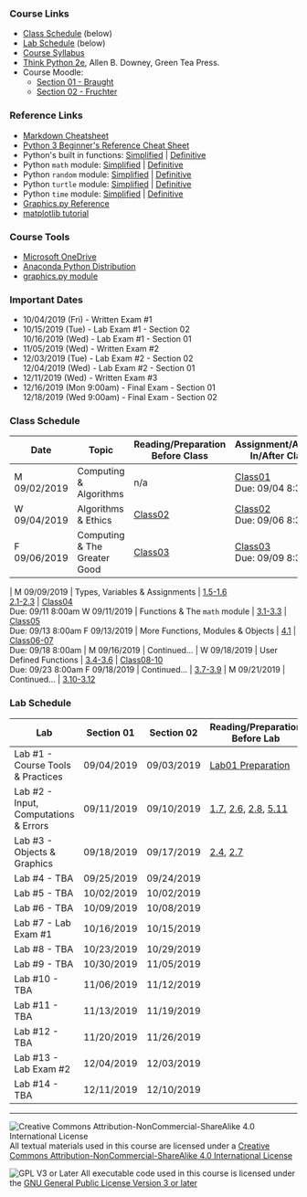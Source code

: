 ### Course Links

- [Class Schedule](#class-schedule) (below)
- [Lab Schedule](#lab-schedule) (below)
- [Course Syllabus](./syllabus.md)
- [Think Python 2e](https://greenteapress.com/wp/think-python-2e/), Allen B. Downey, Green Tea Press.
- Course Moodle:
  - [Section 01 - Braught](https://lms.dickinson.edu/course/view.php?id=41022)
  - [Section 02 - Fruchter](https://lms.dickinson.edu/course/view.php?id=41021)

### Reference Links

- [Markdown Cheatsheet](https://github.com/adam-p/markdown-here/wiki/Markdown-Here-Cheatsheet)
- [Python 3 Beginner's Reference Cheat Sheet](http://sixthresearcher.com/wp-content/uploads/2016/12/Python3_reference_cheat_sheet.pdf)
- Python's built in functions: [Simplified](https://www.w3schools.com/python/python_ref_functions.asp) \| [Definitive](https://docs.python.org/3/library/functions.html)
- Python `math` module: [Simplified](https://www.programiz.com/python-programming/modules/math) \| [Definitive](https://docs.python.org/3/library/math.html)
- Python `random` module: [Simplified](https://www.programiz.com/python-programming/modules/random) \| [Definitive](https://docs.python.org/3/library/random.html)  
- Python `turtle` module: [Simplified](http://web.cecs.pdx.edu/~lmd/cs161/turtle-excerpt.htm) \| [Definitive](https://docs.python.org/3/library/turtle.html)
- Python `time` module: [Simplified](https://www.programiz.com/python-programming/time) \| [Definitive](https://docs.python.org/3/library/time.html)
- [Graphics.py Reference](https://mcsp.wartburg.edu/zelle/python/graphics/graphics.pdf)
- [matplotlib tutorial](https://matplotlib.org/tutorials/introductory/pyplot.html)

### Course Tools

- [Microsoft OneDrive](https://onedrive.live.com/about/en-us/download/)
- [Anaconda Python Distribution](https://www.anaconda.com/distribution/)
- [graphics.py module](https://mcsp.wartburg.edu/zelle/python/graphics.py)

### Important Dates

- 10/04/2019 (Fri) - Written Exam #1
- 10/15/2019 (Tue) - Lab Exam #1 - Section 02  
  10/16/2019 (Wed) - Lab Exam #1 - Section 01
- 11/05/2019 (Wed) - Written Exam #2
- 12/03/2019 (Tue) - Lab Exam #2 - Section 02  
  12/04/2019 (Wed) - Lab Exam #2 - Section 01
- 12/11/2019 (Wed) - Written Exam #3
- 12/16/2019 (Mon 9:00am) - Final Exam - Section 01  
  12/18/2019 (Wed 9:00am) - Final Exam - Section 02

### Class Schedule

Date          | Topic                                   | Reading/Preparation<br>Before Class   | Assignment/Activity<br>In/After Class
---           | ---                                     | ---                                   | ---
M 09/02/2019  | Computing & Algorithms                  | n/a                                   | [Class01](./classes/class01.pdf)<br>Due: 09/04 8:30am
W 09/04/2019  | Algorithms & Ethics                     | [Class02](./classes/class02.md)       | [Class02](./classes/class02.pdf)<br>Due: 09/06 8:30am
F 09/06/2019  | Computing & The Greater Good            | [Class03](./classes/class03.md)       | [Class03](./classes/class03.pdf)<br>Due: 09/09 8:30am
|
M 09/09/2019  | Types, Variables & Assignments          | [1.5-1.6]<br>[2.1-2.3]                | [Class04]<br>Due: 09/11 8:00am
W 09/11/2019  | Functions & The `math` module           | [3.1-3.3]                             | [Class05]<br>Due: 09/13 8:00am
F 09/13/2019  | More Functions, Modules & Objects       | [4.1]                                 | [Class06-07]<br>Due: 09/18 8:00am
|
M 09/16/2019  | Continued...                            |
W 09/18/2019  | User Defined Functions                  | [3.4-3.6]                             | [Class08-10]<br>Due: 09/23 8:00am
F 09/18/2019  | Continued...                            | [3.7-3.9]
|
M 09/21/2019  | Continued...                            | [3.10-3.12]

[Class04]: https://github.com/dickinson-comp130/Class04/archive/f19.zip
[1.5-1.6]:http://greenteapress.com/thinkpython2/html/thinkpython2002.html#sec10
[2.1-2.3]: http://greenteapress.com/thinkpython2/html/thinkpython2003.html

[Class05]: https://github.com/dickinson-comp130/Class05/archive/f19.zip
[3.1-3.3]: http://greenteapress.com/thinkpython2/html/thinkpython2004.html

[Class06-07]: https://github.com/dickinson-comp130/Class06-07/archive/f19.zip
[4.1]: http://greenteapress.com/thinkpython2/html/thinkpython2005.html

[Class08-10]: https://github.com/dickinson-comp130/Class08-10/archive/f19.zip
[3.4-3.6]: http://greenteapress.com/thinkpython2/html/thinkpython2004.html#sec30
[3.7-3.9]: http://greenteapress.com/thinkpython2/html/thinkpython2004.html#sec33
[3.10-3.12]: http://greenteapress.com/thinkpython2/html/thinkpython2004.html#sec36

### Lab Schedule

Lab                                     | Section 01 | Section 02 | Reading/Preparation<br>Before Lab   |Assignment<br>In/After Lab
---                                     | ---        | ---        | ---                                 | ---
Lab #1 - Course Tools & Practices       | 09/04/2019 | 09/03/2019 | [Lab01 Preparation](labs/lab01.md)  | [Lab01]
Lab #2 - Input, Computations & Errors   | 09/11/2019 | 09/10/2019 | [1.7], [2.6], [2.8], [5.11]         | [Lab02]
Lab #3 - Objects & Graphics             | 09/18/2019 | 09/17/2019 | [2.4], [2.7]                        | [Lab03]
Lab #4 - TBA                            | 09/25/2019 | 09/24/2019 |
Lab #5 - TBA                            | 10/02/2019 | 10/02/2019 |
Lab #6 - TBA                            | 10/09/2019 | 10/08/2019 |
Lab #7 - Lab Exam #1                    | 10/16/2019 | 10/15/2019 |
Lab #8 - TBA                            | 10/23/2019 | 10/29/2019 |
Lab #9 - TBA                            | 10/30/2019 | 11/05/2019 |
Lab #10 - TBA                           | 11/06/2019 | 11/12/2019 |
Lab #11 - TBA                           | 11/13/2019 | 11/19/2019 |
Lab #12 - TBA                           | 11/20/2019 | 11/26/2019 |
Lab #13 - Lab Exam #2                   | 12/04/2019 | 12/03/2019 |
Lab #14 - TBA                           | 12/11/2019 | 12/10/2019 |

[Lab01]: https://github.com/dickinson-comp130/Lab01/archive/f19.zip

[Lab02]: https://github.com/dickinson-comp130/Lab02/archive/f19.zip
[1.7]: http://greenteapress.com/thinkpython2/html/thinkpython2002.html#sec12
[2.6]: http://greenteapress.com/thinkpython2/html/thinkpython2003.html#sec21
[2.8]: http://greenteapress.com/thinkpython2/html/thinkpython2003.html#sec23
[5.11]: http://greenteapress.com/thinkpython2/html/thinkpython2006.html#sec65

[Lab03]: https://github.com/dickinson-comp130/Lab03/archive/f19.zip
[2.4]: http://greenteapress.com/thinkpython2/html/thinkpython2003.html#sec19
[2.7]: http://greenteapress.com/thinkpython2/html/thinkpython2003.html#sec22




___
![Creative Commons Attribution-NonCommercial-ShareAlike 4.0 International License](https://i.creativecommons.org/l/by-nc-sa/4.0/88x31.png "Creative Commons Attribution-NonCommercial-ShareAlike 4.0 International License") All textual materials used in this course are licensed under a [Creative Commons Attribution-NonCommercial-ShareAlike 4.0 International License](http://creativecommons.org/licenses/by-nc-sa/4.0/)

![GPL V3 or Later](https://www.gnu.org/graphics/gplv3-or-later-sm.png "GPL V3 or later") All executable code used in this course is licensed under the [GNU General Public License Version 3 or later](https://www.gnu.org/licenses/gpl.txt)
